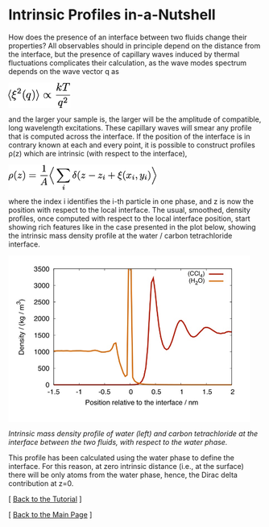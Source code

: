 # Intrinsic Profiles in-a-Nutshell


How does the presence of an interface between two fluids change
their properties? All observables should in principle depend on the
distance from the interface, but the presence of capillary waves
induced by thermal fluctuations complicates their calculation, as
the wave modes spectrum depends on the wave vector q as


<img src="media/eq1.png" height="50" align="middle" alt="\langle \xi^2(q)\rangle \propto \frac{kT}{q^2}">

and the larger your sample is, the larger will be the amplitude of
compatible, long wavelength excitations. These capillary waves will
smear any profile that is computed across the interface. If the
position of the interface is in contrary known at each and every
point, it is possible to construct profiles ρ(z) which are intrinsic
(with respect to the interface),


<img src="media/eq2.png" height="50" align="middle" alt="\rho(z) = \frac{1}{A}\Big\langle \sum_i{ \delta(z-z_i+\xi(x_i,y_i)}\Big\rangle">

where the index i identifies the i-th particle in one phase, and z
is now the position with respect to the local interface. The usual,
smoothed, density profiles, once computed with respect to the local
interface position, start showing rich features like in the case
presented in the plot below, showing the intrinsic mass density
profile at the water / carbon tetrachloride interface.

<img src="media/h2o-ccl4.png" width="480" align="middle" alt="H2O / CCl4 intrinsic  mass density profile">

_Intrinsic mass density profile of water (left) and carbon tetrachloride at the interface between the two fluids, with respect to the water phase._


This profile has been calculated using the water phase to define
the interface. For this reason, at zero intrinsic distance (i.e.,
at the surface) there will be only atoms from the water phase,
hence, the Dirac delta contribution at z=0. 

[ [Back to the Tutorial](TUTORIAL.md) ]

[ [Back to the Main Page](README.md) ]
